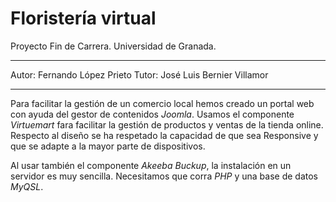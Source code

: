 Floristería virtual
===================

Proyecto Fin de Carrera.
Universidad de Granada.

-----

Autor: Fernando López Prieto
Tutor: José Luis Bernier Villamor

------

Para facilitar la gestión de un comercio local hemos creado un portal web con ayuda del gestor de contenidos *Joomla*. Usamos el componente *Virtuemart* fara facilitar la gestión de productos y ventas de la tienda online.
Respecto al diseño se ha respetado la capacidad de que sea Responsive y que se adapte a la mayor parte de dispositivos.

Al usar también el componente *Akeeba Buckup*, la instalación en un servidor es muy sencilla. Necesitamos que corra *PHP* y una base de datos *MyQSL*.